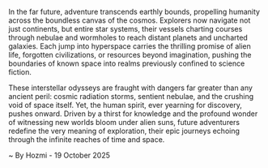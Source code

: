 
In the far future, adventure transcends earthly bounds, propelling humanity across the boundless canvas of the cosmos. Explorers now navigate not just continents, but entire star systems, their vessels charting courses through nebulae and wormholes to reach distant planets and uncharted galaxies. Each jump into hyperspace carries the thrilling promise of alien life, forgotten civilizations, or resources beyond imagination, pushing the boundaries of known space into realms previously confined to science fiction.

These interstellar odysseys are fraught with dangers far greater than any ancient peril: cosmic radiation storms, sentient nebulae, and the crushing void of space itself. Yet, the human spirit, ever yearning for discovery, pushes onward. Driven by a thirst for knowledge and the profound wonder of witnessing new worlds bloom under alien suns, future adventurers redefine the very meaning of exploration, their epic journeys echoing through the infinite reaches of time and space.

~ By Hozmi - 19 October 2025
